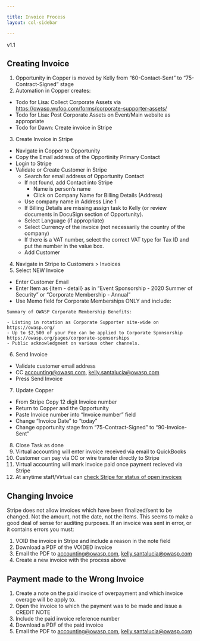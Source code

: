 ```yaml
---

title: Invoice Process
layout: col-sidebar

---
```

v1.1 

## Creating Invoice

1. Opportunity in Copper is moved by Kelly from “60-Contact-Sent” to “75-Contract-Signed” stage
2. Automation in Copper creates:
  - Todo for Lisa: Collect Corporate Assets via https://owasp.wufoo.com/forms/corporate-supporter-assets/
  - Todo for Lisa: Post Corporate Assets on Event/Main website as appropriate
  - Todo for Dawn: Create invoice in Stripe
3. Create Invoice in Stripe
  - Navigate in Copper to Opportunity
  - Copy the Email address of the Opportinity Primary Contact
  - Login to Stripe
  - Validate or Create Customer in Stripe
    - Search for email address of Opportunity Contact
    - If not found, add Contact into Stripe
      - Name is person’s name
      - Click on Company Name for Billing Details (Address)
    - Use company name in Address Line 1
    - If Billing Details are missing assign task to Kelly (or review documents in DocuSign section of Opportunity).
    - Select Language (if appropriate)
    - Select Currency of the invoice (not necessarily the country of the company)
    - If there is a VAT number, select the correct VAT type for Tax ID and put the number in the value box.
    - Add Customer
4. Navigate in Stripe to Customers > Invoices
5. Select NEW Invoice
  - Enter Customer Email
  - Enter Item as {item - detail} as in “Event Sponsorship - 2020 Summer of Security” or “Corporate Membership - Annual”
  - Use Memo field for Corporate Memberships ONLY and include:

```
Summary of OWASP Corporate Membership Benefits:

- Listing in rotation as Corporate Supporter site-wide on https://owasp.org/
- Up to $2,500 of your Fee can be applied to Corporate Sponsorship https://owasp.org/pages/corporate-sponsorships
- Public acknowledgment on various other channels.
```

6. Send Invoice
  - Validate customer email address
  - CC accounting@owasp.com, kelly.santalucia@owasp.com
  - Press Send Invoice
7. Update Copper
  - From Stripe Copy 12 digit Invoice number
  - Return to Copper and the Opportunity
  - Paste Invoice number into “Invoice number” field
  - Change “Invoice Date” to “today”
  - Change opportunity stage from “75-Contract-Signed” to “90-Invoice-Sent”
8. Close Task as done
9. Virtual accounting will enter invoice received via email to QuickBooks
10. Customer can pay via CC or wire transfer directly to Stripe
10. Virtual accounting will mark invoice paid once payment recieved via Stripe
11. At anytime staff/Virtual can [check Stripe for status of open invoices](https://dashboard.stripe.com/invoices?closed=false&status=open)

## Changing Invoice

Stripe does not allow invoices which have been finalized/sent to be changed. Not the amount, not the date, not the items. This seems to make a good deal of sense for auditing purposes. If an invoice was sent in error, or it contains errors you must:

1. VOID the invoice in Stripe and include a reason in the note field
2. Download a PDF of the VOIDED invoice 
3. Email the PDF to accounting@owasp.com, kelly.santalucia@owasp.com
4. Create a new invoice with the process above

## Payment made to the Wrong Invoice

1. Create a note on the paid invoice of overpayment and which invoice overage will be apply to.
2. Open the invoice to which the payment was to be made and issue a CREDIT NOTE
3. Include the paid invoice reference number
2. Download a PDF of the paid invoice 
3. Email the PDF to accounting@owasp.com, kelly.santalucia@owasp.com
